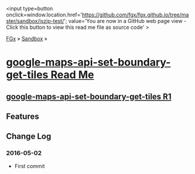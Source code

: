 ﻿<span style=display:none; >[You are now in a GitHub source code view - click this link to view Read Me file as a web page]
( http://fgx.github.io/sandbox/jszip-test/index.html "View file as a web page." ) </span>
<input type=button onclick=window.location.href='https://github.com/fgx/fgx.github.io/tree/master/sandbox/jszip-test/'; 
value='You are now in a GitHub web page view - Click this button to view this read me file as source code' >

[FGx]( http://fgx.github.io ) » [Sandbox]( http://fgx.github.io/sandbox/  ) »

[google-maps-api-set-boundary-get-tiles Read Me]( http://fgx.github.io/sandbox/google-maps-api-set-boundary-get-tiles/index.html#readme.md )
===

## [google-maps-api-set-boundary-get-tiles R1]( http://fgx.github.io/sandbox/google-maps-api-set-boundary-get-tiles/index.html )

## Features



## Change Log

### 2016-05-02

* First commit

